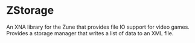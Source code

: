# ZStorage
An XNA library for the Zune that provides file IO support for video games. Provides a storage manager that writes a list of data to an XML file.